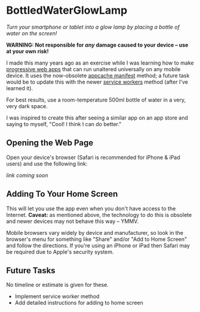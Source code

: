 # BottledWaterGlowLamp
*Turn your smartphone or tablet into a glow lamp by placing a bottle of water on the screen!*

**WARNING:  Not responsible for _any_ damage caused to your device &ndash; use at your own risk!**

I made this many years ago as an exercise while I was learning how to make [progressive web apps](https://en.wikipedia.org/wiki/Progressive_Web_Apps) that can run unaltered universally on any mobile device.  It uses the now-obsolete [appcache manifest](https://en.wikipedia.org/wiki/Cache_manifest_in_HTML5) method; a future task would be to update this with the newer [service workers](https://en.wikipedia.org/wiki/Progressive_Web_Apps#Service_workers) method (after I've learned it).

For best results, use a room-temperature 500ml bottle of water in a very, very dark space.

I was inspired to create this after seeing a similar app on an app store and saying to myself, "Cool!  I think I can do better."

## Opening the Web Page

Open your device's browser (Safari is recommended for iPhone & iPad users) and use the following link:

_link coming soon_

## Adding To Your Home Screen

This will let you use the app even when you don't have access to the Internet.  **Caveat:**  as mentioned above, the technology to do this is obsolete and newer devices may not behave this way &ndash; YMMV.

Mobile browsers vary widely by device and manufacturer, so look in the browser's menu for something like "Share" and/or "Add to Home Screen" and follow the directions.  If you're using an iPhone or iPad then Safari may be required due to Apple's security system.

## Future Tasks

No timeline or estimate is given for these.

* Implement service worker method
* Add detailed instructions for adding to home screen
